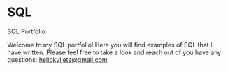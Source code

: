 # SQL
SQL Portfolio

Welcome to my SQL portfolio! Here you will find examples of SQL that I have written. Please feel free to take a look and reach out of you have any questions: hellokylieta@gmail.com
